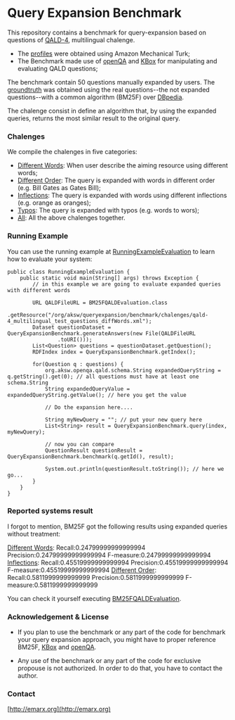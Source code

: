 # Query Expansion Benchmark

This repository contains a benchmark for query-expansion based on questions of [QALD-4](https://github.com/AKSW/query-expansion-benchmark/blob/master/expansion.benchmark/src/main/resources/org/aksw/queryexpansion/benchmark/qald/qald-4_multilingual_test_questions.xml), multilingual chalenge.

- The [profiles](https://github.com/AKSW/query-expansion-benchmark/tree/master/expansion.benchmark/src/main/resources/org/aksw/queryexpansion/benchmark/profiles) were obtained using Amazon Mechanical Turk;
- The Benchmark made use of [openQA](http://openqa.aksw.org) and [KBox](http://github.com/aksw/KBox) for manipulating and evaluating QALD questions;

The benchmark contain 50 questions manually expanded by users.
The [groundtruth](https://github.com/AKSW/query-expansion-benchmark/tree/master/expansion.benchmark/src/main/resources/org/aksw/queryexpansion/benchmark/groundtruth) was obtained using the real questions--the not expanded questions--with a common algorithm (BM25F) over [DBpedia](http://dbpedia.org).

The chalenge consist in define an algorithm that, by using the expanded queries, returns the most similar result to the original query.

### Chalenges

We compile the chalenges in five categories:

- [Different Words](https://github.com/AKSW/query-expansion-benchmark/blob/master/expansion.benchmark/src/main/resources/org/aksw/queryexpansion/benchmark/chalenges/qald-4_multilingual_test_questions_diffWords.xml): When user describe the aiming resource using different words;
- [Different Order](https://github.com/AKSW/query-expansion-benchmark/blob/master/expansion.benchmark/src/main/resources/org/aksw/queryexpansion/benchmark/chalenges/qald-4_multilingual_test_questions_diffOrder.xml): The query is expanded with words in different order (e.g. Bill Gates as Gates Bill);
- [Inflections](https://github.com/AKSW/query-expansion-benchmark/blob/master/expansion.benchmark/src/main/resources/org/aksw/queryexpansion/benchmark/chalenges/qald-4_multilingual_test_questions_withInflec.xml): The query is expanded with words using different inflections (e.g. orange as oranges);
- [Typos](https://github.com/AKSW/query-expansion-benchmark/blob/master/expansion.benchmark/src/main/resources/org/aksw/queryexpansion/benchmark/chalenges/qald-4_multilingual_test_questions_withTypos.xml): The query is expanded with typos (e.g. words to wors);
- [All](https://github.com/AKSW/query-expansion-benchmark/blob/master/expansion.benchmark/src/main/resources/org/aksw/queryexpansion/benchmark/chalenges/qald-4_multilingual_test_questions_all.xml): All the above chalenges together.

### Running Example

You can use the running example at [RunningExampleEvaluation](https://github.com/AKSW/query-expansion-benchmark/tree/master/expansion.benchmark/src/main/java/org/aksw/queryexpansion/benchmark/answergeneration/example) to learn how to evaluate your system:

```
public class RunningExampleEvaluation {
	public static void main(String[] args) throws Exception {
		// in this example we are going to evaluate expanded queries with different words
		
		URL QALDFileURL = BM25FQALDEvaluation.class
				.getResource("/org/aksw/queryexpansion/benchmark/chalenges/qald-4_multilingual_test_questions_diffWords.xml");
		Dataset questionDataset = QueryExpansionBenchmark.generateAnswers(new File(QALDFileURL
				.toURI()));
		List<Question> questions = questionDataset.getQuestion();		
		RDFIndex index = QueryExpansionBenchmark.getIndex();
		
		for(Question q : questions) {
			org.aksw.openqa.qald.schema.String expandedQueryString = q.getString().get(0); // all questions must have at least one schema.String
			String expandedQueryValue = expandedQueryString.getValue(); // here you get the value
			
			// Do the expansion here....
			
			String myNewQuery = ""; // put your new query here
			List<String> result = QueryExpansionBenchmark.query(index, myNewQuery); 
			
			// now you can compare
			QuestionResult questionResult = QueryExpansionBenchmark.benchmark(q.getId(), result);
			
			System.out.println(questionResult.toString()); // here we go...
		}		
	}
}
```

### Reported systems result

I forgot to mention, BM25F got the following results using expanded queries without treatment:

[Different Words](https://github.com/AKSW/query-expansion-benchmark/blob/master/expansion.benchmark/src/main/resources/org/aksw/queryexpansion/benchmark/chalenges/qald-4_multilingual_test_questions_diffWords.xml): Recall:0.24799999999999994 Precision:0.24799999999999994 F-measure:0.24799999999999994
[Inflections](https://github.com/AKSW/query-expansion-benchmark/blob/master/expansion.benchmark/src/main/resources/org/aksw/queryexpansion/benchmark/chalenges/qald-4_multilingual_test_questions_withInflec.xml): Recall:0.45519999999999994 Precision:0.45519999999999994 F-measure:0.45519999999999994
[Different Order](https://github.com/AKSW/query-expansion-benchmark/blob/master/expansion.benchmark/src/main/resources/org/aksw/queryexpansion/benchmark/chalenges/qald-4_multilingual_test_questions_diffOrder.xml): Recall:0.5811999999999999 Precision:0.5811999999999999 F-measure:0.5811999999999999

You can check it yourself executing [BM25FQALDEvaluation](https://github.com/AKSW/query-expansion-benchmark/blob/master/expansion.benchmark/src/main/java/org/aksw/queryexpansion/benchmark/answergeneration/BM25FQALDEvaluation.java).

### Acknowledgement & License

- If you plan to use the benchmark or any part of the code for benchmark your query expansion approach, you might have to proper reference BM25F, [KBox](http://github.com/aksw/KBox) and [openQA](http://openqa.aksw.org).

- Any use of the benchmark or any part of the code for exclusive propouse is not authorized.
In order to do that, you have to contact the author.

### Contact

[http://emarx.org](http://emarx.org)
